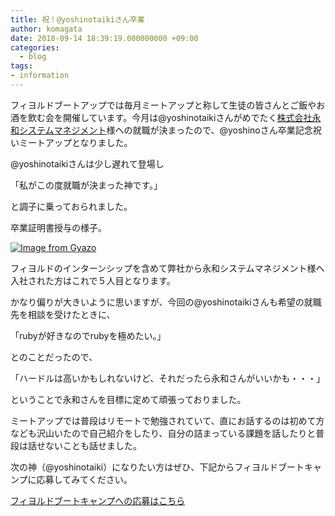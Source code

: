 ```yaml
---
title: 祝！@yoshinotaikiさん卒業
author: komagata
date: 2018-09-14 18:39:19.000000000 +09:00
categories:
  - blog
tags:
- information
---
```

フィヨルドブートアップでは毎月ミートアップと称して生徒の皆さんとご飯やお酒を飲む会を開催しています。今月は@yoshinotaikiさんがめでたく[株式会社永和システムマネジメント](https://www.esm.co.jp/)様への就職が決まったので、@yoshinoさん卒業記念祝いミートアップとなりました。

@yoshinotaikiさんは少し遅れて登場し

「私がこの度就職が決まった神です。」

と調子に乗っておられました。

<!--more-->

卒業証明書授与の様子。

[![Image from Gyazo](https://i.gyazo.com/2ef24592ee3cdb5601f86352369bf0d8.jpg)](https://gyazo.com/2ef24592ee3cdb5601f86352369bf0d8)

フィヨルドのインターンシップを含めて弊社から永和システムマネジメント様へ入社された方はこれで５人目となります。

かなり偏りが大きいように思いますが、今回の@yoshinotaikiさんも希望の就職先を相談を受けたときに、

「rubyが好きなのでrubyを極めたい。」

とのことだったので、

「ハードルは高いかもしれないけど、それだったら永和さんがいいかも・・・」

ということで永和さんを目標に定めて頑張っておりました。

ミートアップでは普段はリモートで勉強されていて、直にお話するのは初めて方なども沢山いたので自己紹介をしたり、自分の詰まっている課題を話したりと普段は話せないことも話せました。

次の神（@yoshinotaiki）になりたい方はぜひ、下記からフィヨルドブートキャンプに応募してみてください。

[フィヨルドブートキャンプへの応募はこちら](https://bootcamp.fjord.jp)
